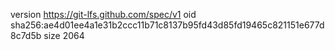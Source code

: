 version https://git-lfs.github.com/spec/v1
oid sha256:ae4d01ee4a1e31b2ccc11b71c8137b95fd43d85fd19465c821151e677d8c7d5b
size 2064
